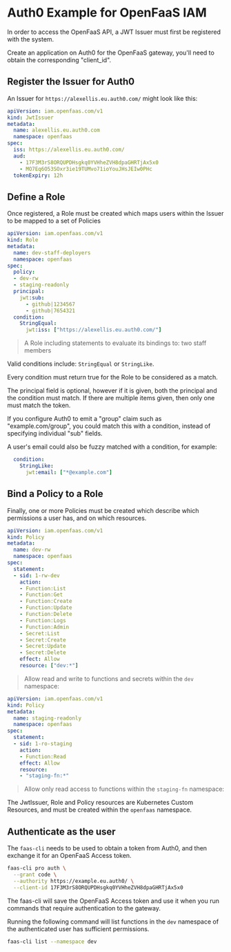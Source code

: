 # Auth0 Example for OpenFaaS IAM

In order to access the OpenFaaS API, a JWT Issuer must first be registered with the system.

Create an application on Auth0 for the OpenFaaS gateway, you'll need to obtain the corresponding "client_id".

## Register the Issuer for Auth0

An Issuer for `https://alexellis.eu.auth0.com/` might look like this:

```yaml
apiVersion: iam.openfaas.com/v1
kind: JwtIssuer
metadata:
  name: alexellis.eu.auth0.com
  namespace: openfaas
spec:
  iss: https://alexellis.eu.auth0.com/
  aud:
    - 17F3M3rS8ORQUPDHsgkq0YVHheZVH8dpaGHRTjAx5x0
    - MO7Eq6O53SOxr3ie19TUMvo71ioYouJHsJEIw0PHc
  tokenExpiry: 12h
```

## Define a Role

Once registered, a Role must be created which maps users within the Issuer to be mapped to a set of Policies

```yaml
apiVersion: iam.openfaas.com/v1
kind: Role
metadata:
  name: dev-staff-deployers
  namespace: openfaas
spec:
  policy:
  - dev-rw
  - staging-readonly
  principal:
    jwt:sub:
      - github|1234567
      - github|7654321
  condition:
    StringEqual:
      jwt:iss: ["https://alexellis.eu.auth0.com/"]
```
> A Role including statements to evaluate its bindings to: two staff members

Valid conditions include: `StringEqual` or `StringLike`.

Every condition must return true for the Role to be considered as a match.

The principal field is optional, however if it is given, both the principal and the condition must match. If there are multiple items given, then only one must match the token.

If you configure Auth0 to emit a "group" claim such as "example.com/group", you could match this with a condition, instead of specifying individual "sub" fields.

A user's email could also be fuzzy matched with a condition, for example:

```yaml
  condition:
    StringLike:
      jwt:email: ["*@example.com"]
```

## Bind a Policy to a Role

Finally, one or more Policies must be created which describe which permissions a user has, and on which resources.

```yaml
apiVersion: iam.openfaas.com/v1
kind: Policy
metadata:
  name: dev-rw
  namespace: openfaas
spec:
  statement:
  - sid: 1-rw-dev
    action:
    - Function:List
    - Function:Get
    - Function:Create
    - Function:Update
    - Function:Delete
    - Function:Logs
    - Function:Admin
    - Secret:List
    - Secret:Create
    - Secret:Update
    - Secret:Delete
    effect: Allow
    resource: ["dev:*"]
```

> Allow read and write to functions and secrets within the `dev` namespace:

```yaml
apiVersion: iam.openfaas.com/v1
kind: Policy
metadata:
  name: staging-readonly
  namespace: openfaas
spec:
  statement:
  - sid: 1-ro-staging
    action:
    - Function:Read
    effect: Allow
    resource:
    - "staging-fn:*"
```

> Allow only read access to functions within the `staging-fn` namespace:

The JwtIssuer, Role and Policy resources are Kubernetes Custom Resources, and must be created within the `openfaas` namespace.

## Authenticate as the user

The `faas-cli` needs to be used to obtain a token from Auth0, and then exchange it for an OpenFaaS Access token.

```bash
faas-cli pro auth \
  --grant code \
  --authority https://example.eu.auth0/ \
  --client-id 17F3M3rS8ORQUPDHsgkq0YVHheZVH8dpaGHRTjAx5x0
```

The faas-cli will save the OpenFaaS Access token and use it when you run commands that require authentication to the gateway.

Running the following command will list functions in the `dev` namespace of the authenticated user has sufficient permissions.
```bash
faas-cli list --namespace dev
```